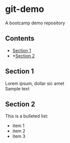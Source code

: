 # git-demo
A bootcamp demo repository

## Contents
* [Section 1](#Section-1)
* *[Section 2](#Section-2)

## Section 1
Lorem ipsum, dollar sic amet  
Sample text

## Section 2
This is a bulleted list:
* item 1
* item 2
* item 3


